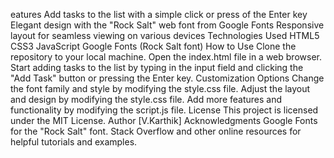 eatures
Add tasks to the list with a simple click or press of the Enter key
Elegant design with the "Rock Salt" web font from Google Fonts
Responsive layout for seamless viewing on various devices
Technologies Used
HTML5
CSS3
JavaScript
Google Fonts (Rock Salt font)
How to Use
Clone the repository to your local machine.
Open the index.html file in a web browser.
Start adding tasks to the list by typing in the input field and clicking the "Add Task" button or pressing the Enter key.
Customization Options
Change the font family and style by modifying the style.css file.
Adjust the layout and design by modifying the style.css file.
Add more features and functionality by modifying the script.js file.
License
This project is licensed under the MIT License.
Author
[V.Karthik]
Acknowledgments
Google Fonts for the "Rock Salt" font.
Stack Overflow and other online resources for helpful tutorials and examples.

